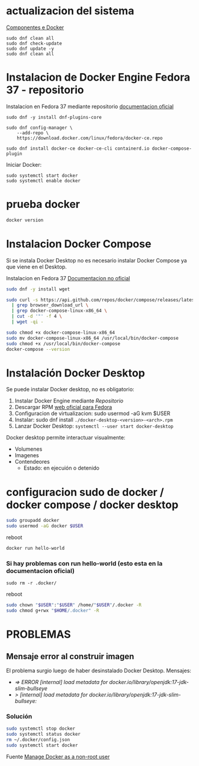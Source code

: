 # actualizacion del sistema

[Componentes e Docker](./media/DockerComponents.png)

```
sudo dnf clean all
sudo dnf check-update
sudo dnf update -y
sudo dnf clean all
```

# Instalacion de Docker Engine Fedora 37 - repositorio

Instalacion en Fedora 37 mediante repositorio [documentacion oficial](https://docs.docker.com/engine/install/fedora/)

```
sudo dnf -y install dnf-plugins-core
```

```
sudo dnf config-manager \
    --add-repo \
    https://download.docker.com/linux/fedora/docker-ce.repo
```
    
```
sudo dnf install docker-ce docker-ce-cli containerd.io docker-compose-plugin
```


Iniciar Docker: 

```
sudo systemctl start docker
sudo systemctl enable docker
```

# prueba docker

```bash
docker version
```


# Instalacion Docker Compose

Si se instala Docker Desktop no es necesario instalar Docker Compose ya que viene en el Desktop.

Instalacion en Fedora 37 [Documentacion no oficial](https://computingforgeeks.com/install-and-use-docker-compose-on-fedora/)

```bash
sudo dnf -y install wget
```

```bash
sudo curl -s https://api.github.com/repos/docker/compose/releases/latest \
  | grep browser_download_url \
  | grep docker-compose-linux-x86_64 \
  | cut -d '"' -f 4 \
  | wget -qi -
```

```bash
sudo chmod +x docker-compose-linux-x86_64
sudo mv docker-compose-linux-x86_64 /usr/local/bin/docker-compose
sudo chmod +x /usr/local/bin/docker-compose
docker-compose --version
```

# Instalación Docker Desktop

Se puede instalar Docker desktop, no es obligatorio:

1. Instalar Docker Engine mediante _Repositorio_
2. Descargar RPM [web oficial para Fedora](https://docs.docker.com/desktop/install/fedora/)
3. Configuracion de virtualizacion: sudo usermod -aG kvm $USER
4. Instalar: sudo dnf install `./docker-desktop-<version>-<arch>.rpm`
5. Lanzar Docker Desktop: `systemctl --user start docker-desktop`

Docker desktop permite interactuar visualmente:

- Volumenes
- Imagenes
- Contendeores
  - Estado: en ejecuión o detenido

# configuracion sudo de docker / docker compose / docker desktop

```bash
sudo groupadd docker
sudo usermod -aG docker $USER
```

reboot

```bash
docker run hello-world
```

### Si hay problemas con run hello-world (esto esta en la documentacion oficial)

`sudo rm -r .docker/`

reboot

```bash
sudo chown "$USER":"$USER" /home/"$USER"/.docker -R
sudo chmod g+rwx "$HOME/.docker" -R
```

# PROBLEMAS

## Mensaje error al construir imagen
El problema surgio luego de haber desinstalado Docker Desktop.
Mensajes:

- _=> ERROR [internal] load metadata for docker.io/library/openjdk:17-jdk-slim-bullseye_
- _> [internal] load metadata for docker.io/library/openjdk:17-jdk-slim-bullseye:_

### Solución

```bash
sudo systemctl stop docker 
sudo systemctl status docker
rm ~/.docker/config.json
sudo systemctl start docker
```

Fuente [Manage Docker as a non-root user](https://docs.docker.com/engine/install/linux-postinstall/)
